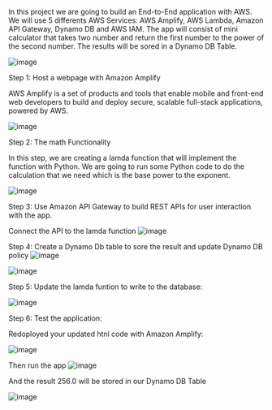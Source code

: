 In this project we are going to build an End-to-End application with AWS. We will use 5 differents AWS Services: AWS Amplify, AWS Lambda, Amazon API Gateway, Dynamo DB and AWS IAM.
The app will consist of mini calculator that takes two number and return the first number to the power of the second number. The results will be sored in a Dynamo DB Table.

![image](https://github.com/ChannickE/AWS_Projects/assets/148730724/2690d44b-3e01-4970-a309-72569395322f)


Step 1: Host a webpage with Amazon Amplify

AWS Amplify is a set of products and tools that enable mobile and front-end web developers to build and deploy secure, scalable full-stack applications, powered by AWS.

![image](https://github.com/ChannickE/AWS_Projects/assets/148730724/a5f34d29-3ea1-43dd-bb54-c293f27ccf27)



Step 2: The math Functionality

In this step, we are creating a lamda function that will implement the function with Python.
We are going to run some Python code to do the calculation that we need which is the base power to the exponent.


![image](https://github.com/ChannickE/AWS_Projects/assets/148730724/0a720960-4500-4199-af68-e881824c0775)

Step 3: Use Amazon API Gateway to build REST APIs for user interaction with the app.

Connect the API to the lamda function
![image](https://github.com/ChannickE/AWS_Projects/assets/148730724/c084ee65-dd29-4dc8-a4ab-d38a318a0e07)


Step 4: Create a Dynamo Db table to sore the result and update Dynamo DB policy
![image](https://github.com/ChannickE/AWS_Projects/assets/148730724/1994c9aa-a035-4523-a17a-92d5132c89dc)

![image](https://github.com/ChannickE/AWS_Projects/assets/148730724/1977d3e8-0afc-4963-943a-088b618e08f1)


Step 5: Update the lamda funtion to write to the database:

![image](https://github.com/ChannickE/AWS_Projects/assets/148730724/990e2ed7-afb0-4bfd-b270-fb59cac422b0)


Step 6: Test the application:

Redoployed your updated htnl code with Amazon Amplify:

![image](https://github.com/ChannickE/AWS_Projects/assets/148730724/6a0b096b-8018-41b1-b75d-05af42b732c5)

Then run the app 
![image](https://github.com/ChannickE/AWS_Projects/assets/148730724/9180985b-2d49-4ba5-a64f-8cd9e2bf968c)

And the result 256.0 will be stored in our Dynamo DB Table

![image](https://github.com/ChannickE/AWS_Projects/assets/148730724/78d4b381-6658-4ace-859e-24af6b30a7db)

